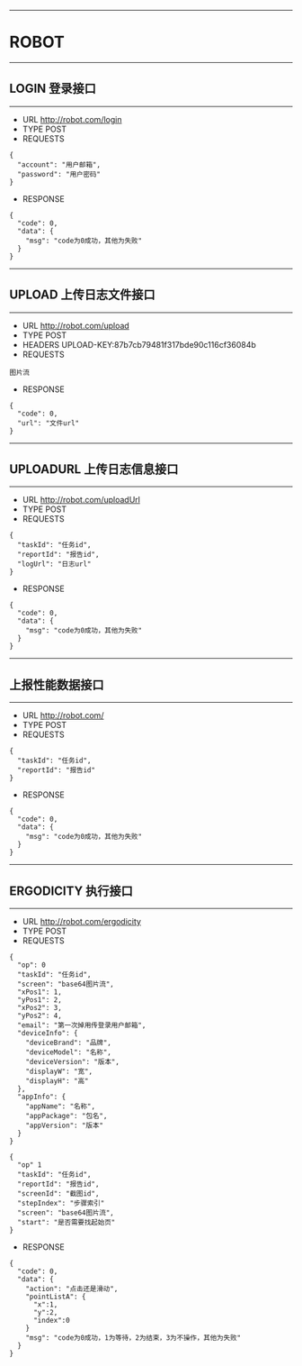 -------

# ROBOT

-------

## LOGIN 登录接口

-------
- URL http://robot.com/login
- TYPE POST
- REQUESTS 
```
{
  "account": "用户邮箱",
  "password": "用户密码"
}
```
- RESPONSE
```
{
  "code": 0,
  "data": {
    "msg": "code为0成功，其他为失败"
  }
}
```

-------

## UPLOAD 上传日志文件接口

-------
- URL http://robot.com/upload
- TYPE POST
- HEADERS UPLOAD-KEY:87b7cb79481f317bde90c116cf36084b
- REQUESTS 
```
图片流
```
- RESPONSE
```
{
  "code": 0,
  "url": "文件url"
}
```

-------

## UPLOADURL 上传日志信息接口

-------
- URL http://robot.com/uploadUrl
- TYPE POST
- REQUESTS 
```
{
  "taskId": "任务id",
  "reportId": "报告id",
  "logUrl": "日志url"
}
```
- RESPONSE
```
{
  "code": 0,
  "data": {
    "msg": "code为0成功，其他为失败"
  }
}
```

-------

## 上报性能数据接口

-------
- URL http://robot.com/
- TYPE POST
- REQUESTS 
```
{
  "taskId": "任务id",
  "reportId": "报告id"
}
```
- RESPONSE
```
{
  "code": 0,
  "data": {
    "msg": "code为0成功，其他为失败"
  }
}
```

-------

## ERGODICITY 执行接口

-------
- URL http://robot.com/ergodicity
- TYPE POST
- REQUESTS 
```
{
  "op": 0
  "taskId": "任务id",
  "screen": "base64图片流",
  "xPos1": 1,
  "yPos1": 2,
  "xPos2": 3,
  "yPos2": 4,
  "email": "第一次掉用传登录用户邮箱",
  "deviceInfo": {
    "deviceBrand": "品牌",
    "deviceModel": "名称",
    "deviceVersion": "版本",
    "displayW": "宽",
    "displayH": "高"
  },
  "appInfo": {
    "appName": "名称",
    "appPackage": "包名",
    "appVersion": "版本"
  }
}
```
```
{
  "op" 1
  "taskId": "任务id",
  "reportId": "报告id",
  "screenId": "截图id",
  "stepIndex": "步骤索引"
  "screen": "base64图片流",
  "start": "是否需要找起始页"
}
```
- RESPONSE
```
{
  "code": 0,
  "data": {
    "action": "点击还是滑动",
    "pointListA": {
      "x":1,
      "y":2,
      "index":0
    }
    "msg": "code为0成功，1为等待，2为结束，3为不操作，其他为失败"
  }
}
```